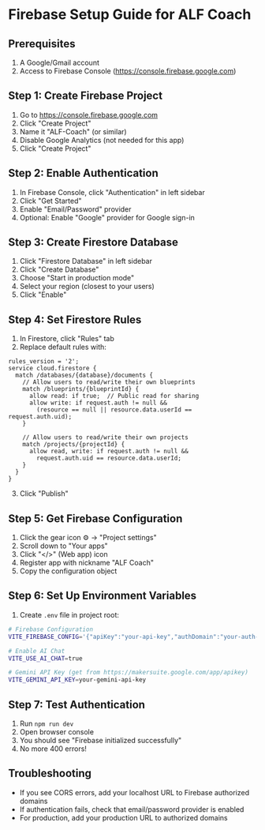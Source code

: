 # Firebase Setup Guide for ALF Coach

## Prerequisites
1. A Google/Gmail account
2. Access to Firebase Console (https://console.firebase.google.com)

## Step 1: Create Firebase Project
1. Go to https://console.firebase.google.com
2. Click "Create Project"
3. Name it "ALF-Coach" (or similar)
4. Disable Google Analytics (not needed for this app)
5. Click "Create Project"

## Step 2: Enable Authentication
1. In Firebase Console, click "Authentication" in left sidebar
2. Click "Get Started"
3. Enable "Email/Password" provider
4. Optional: Enable "Google" provider for Google sign-in

## Step 3: Create Firestore Database
1. Click "Firestore Database" in left sidebar
2. Click "Create Database"
3. Choose "Start in production mode"
4. Select your region (closest to your users)
5. Click "Enable"

## Step 4: Set Firestore Rules
1. In Firestore, click "Rules" tab
2. Replace default rules with:
```
rules_version = '2';
service cloud.firestore {
  match /databases/{database}/documents {
    // Allow users to read/write their own blueprints
    match /blueprints/{blueprintId} {
      allow read: if true;  // Public read for sharing
      allow write: if request.auth != null && 
        (resource == null || resource.data.userId == request.auth.uid);
    }
    
    // Allow users to read/write their own projects
    match /projects/{projectId} {
      allow read, write: if request.auth != null && 
        request.auth.uid == resource.data.userId;
    }
  }
}
```
3. Click "Publish"

## Step 5: Get Firebase Configuration
1. Click the gear icon ⚙️ → "Project settings"
2. Scroll down to "Your apps"
3. Click "</>" (Web app) icon
4. Register app with nickname "ALF Coach"
5. Copy the configuration object

## Step 6: Set Up Environment Variables
1. Create `.env` file in project root:
```bash
# Firebase Configuration
VITE_FIREBASE_CONFIG='{"apiKey":"your-api-key","authDomain":"your-auth-domain","projectId":"your-project-id","storageBucket":"your-storage-bucket","messagingSenderId":"your-sender-id","appId":"your-app-id"}'

# Enable AI Chat
VITE_USE_AI_CHAT=true

# Gemini API Key (get from https://makersuite.google.com/app/apikey)
VITE_GEMINI_API_KEY=your-gemini-api-key
```

## Step 7: Test Authentication
1. Run `npm run dev`
2. Open browser console
3. You should see "Firebase initialized successfully"
4. No more 400 errors!

## Troubleshooting
- If you see CORS errors, add your localhost URL to Firebase authorized domains
- If authentication fails, check that email/password provider is enabled
- For production, add your production URL to authorized domains